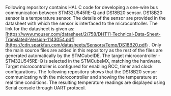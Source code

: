 Following repository contains HAL C code for developing a one-wire bus communication between STM32U545RE-Q and DS18B20 sensor.
DS18B20 sensor is a temperature sensor. The details of the sensor are provided in the datasheet with which the sensor is interfaced to the microcontroller. The link for the datasheet is given as:
[https://www.mouser.com/datasheet/2/758/DHT11-Technical-Data-Sheet-Translated-Version-1143054.pdf](https://cdn.sparkfun.com/datasheets/Sensors/Temp/DS18B20.pdf)
. Only the main source files are added in this repository as the rest of the files are generated automatically by the STMCubeIDE.
The target microcontroller - STM32U545RE-Q is selected in the STMCubeMX, matching the hardware.
Target microcontroller is configured for enabling RCC, timer and clock configurations.
The following repository shows that the DS18B20 sensor communicating with the microcontroller and showing the temperature at real time conditions.
The resulting temperature readings are displayed using Serial console through UART protocol.
